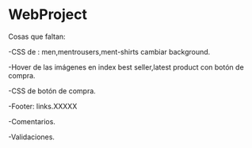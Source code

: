 # WebProject
Cosas que faltan: 

-CSS de : men,mentrousers,ment-shirts cambiar background.

-Hover de las imágenes en index best seller,latest product con botón de compra.

-CSS de botón de compra.

-Footer: links.XXXXX

-Comentarios.

-Validaciones.

